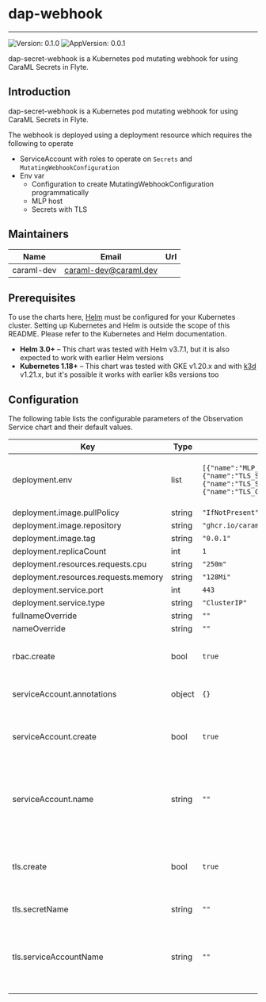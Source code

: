# dap-webhook

---
![Version: 0.1.0](https://img.shields.io/badge/Version-0.1.0-informational?style=flat-square)
![AppVersion: 0.0.1](https://img.shields.io/badge/AppVersion-0.0.1-informational?style=flat-square)

dap-secret-webhook is a Kubernetes pod mutating webhook for using CaraML Secrets in Flyte.

## Introduction

dap-secret-webhook is a Kubernetes pod mutating webhook for using CaraML Secrets in Flyte.

The webhook is deployed using a deployment resource which requires the following to operate
- ServiceAccount with roles to operate on `Secrets` and `MutatingWebhookConfiguration`
- Env var
  - Configuration to create MutatingWebhookConfiguration programmatically
  - MLP host
  - Secrets with TLS

## Maintainers

| Name | Email | Url |
| ---- | ------ | --- |
| caraml-dev | <caraml-dev@caraml.dev> |  |

## Prerequisites

To use the charts here, [Helm](https://helm.sh/) must be configured for your
Kubernetes cluster. Setting up Kubernetes and Helm is outside the scope of
this README. Please refer to the Kubernetes and Helm documentation.

- **Helm 3.0+** – This chart was tested with Helm v3.7.1, but it is also expected to work with earlier Helm versions
- **Kubernetes 1.18+** – This chart was tested with GKE v1.20.x and with [k3d](https://github.com/rancher/k3d) v1.21.x,
but it's possible it works with earlier k8s versions too

## Configuration

The following table lists the configurable parameters of the Observation Service chart and their default values.

| Key | Type | Default | Description |
|-----|------|---------|-------------|
| deployment.env | list | `[{"name":"MLP_API_HOST","value":"http://mlp.default.svc.cluster.local:8080"},{"name":"TLS_SERVER_CERT_FILE","value":"/etc/tls-certs/serverCert.pem"},{"name":"TLS_SERVER_KEY_FILE","value":"/etc/tls-certs/serverKey.pem"},{"name":"TLS_CA_CERT_FILE","value":"/etc/tls-certs/caCert.pem"}]` | The values for TLS assume secrets is created from the tls job |
| deployment.image.pullPolicy | string | `"IfNotPresent"` |  |
| deployment.image.repository | string | `"ghcr.io/caraml-dev/dap-secret-webhook"` |  |
| deployment.image.tag | string | `"0.0.1"` |  |
| deployment.replicaCount | int | `1` |  |
| deployment.resources.requests.cpu | string | `"250m"` |  |
| deployment.resources.requests.memory | string | `"128Mi"` |  |
| deployment.service.port | int | `443` |  |
| deployment.service.type | string | `"ClusterIP"` |  |
| fullnameOverride | string | `""` |  |
| nameOverride | string | `""` |  |
| rbac.create | bool | `true` | Specifies whether roles should be granted to |
| serviceAccount.annotations | object | `{}` | Annotations to add to the service account |
| serviceAccount.create | bool | `true` | Specifies whether a service account should be created |
| serviceAccount.name | string | `""` | If create is false, existing service account name is required in the release namespace |
| tls.create | bool | `true` | This can be set as false and the corresponding certs mounted in deployment.env |
| tls.secretName | string | `""` | webhook is required |
| tls.serviceAccountName | string | `""` | Service account is expected to be in the same namespace as the webhook and job |